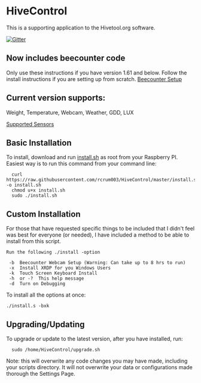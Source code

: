 

# HiveControl
This is a supporting application to the Hivetool.org software.

[![Gitter](https://badges.gitter.im/rcrum003/HiveControl.svg)](https://gitter.im/rcrum003/HiveControl?utm_source=badge&utm_medium=badge&utm_campaign=pr-badge)

## Now includes beecounter code
Only use these instructions if you have version 1.61 and below.
Follow the install instructions if you are setting up from scratch.
[Beecounter Setup](https://github.com/rcrum003/HiveControl/wiki/BeeCounter-Setup)

## Current version supports:
Weight, Temperature, Webcam, Weather, GDD, LUX

[Supported Sensors](https://github.com/rcrum003/HiveControl/wiki/Sensor-Support)

## Basic Installation
To install, download and run [install.sh](https://raw.githubusercontent.com/rcrum003/HiveControl/master/install.sh) as root from your Raspberry PI.
Easiest way is to run this command from your command line:

      curl https://raw.githubusercontent.com/rcrum003/HiveControl/master/install.sh -o install.sh
      chmod u+x install.sh
      sudo ./install.sh

## Custom Installation
For those that have requested specific things to be included that I didn't feel was best for everyone (or needed), I have included a method to be able to install from this script.
	
	Run the following ./install -option

	 -b  Beecounter Webcam Setup (Warning: Can take up to 8 hrs to run)
	 -x  Install XRDP for you Windows Users
	 -k  Touch Screen Keyboard Install
	 -h  or -?  This help message
	 -d  Turn on Debugging

To install all the options at once:
	
	./install.s -bxk


## Upgrading/Updating
To upgrade or update to the latest version, after you have installed, run:

      sudo /home/HiveControl/upgrade.sh

Note: this will overwrite any code changes you may have made, including your scripts directory.
It will not overwrite your data or configurations made thorough the Settings Page.
